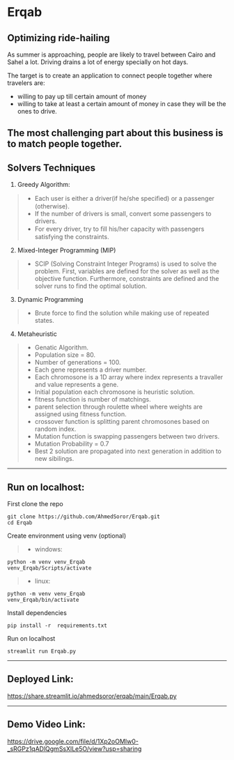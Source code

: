 # Erqab
## Optimizing ride-hailing

As summer is approaching, people are likely to travel between Cairo and Sahel a lot. Driving drains a lot of energy specially on hot days.  

The target is to create an application to connect people together where travelers are:
- willing to pay up till certain amount of money
- willing to take at least a certain amount of money in case they will be the ones to drive.

The most challenging part about this business is to match people together.
---
## Solvers Techniques
1. Greedy Algorithm:
>- Each user is either a driver(if he/she speciﬁed) or a passenger (otherwise).
>- If the number of drivers is small, convert some passengers to drivers.
>- For every driver, try to ﬁll his/her capacity with passengers satisfying the constraints.
2. Mixed-Integer Programming (MIP)
> - SCIP (Solving Constraint Integer Programs) is used to solve the problem. First, variables are defined for the solver as well as the objective function. Furthermore, constraints are defined and the solver runs to find the optimal solution.

3. Dynamic Programming
> - Brute force to find the solution while making use of repeated states.
4. Metaheuristic
> - Genatic Algorithm.
> - Population size = 80.
> - Number of generations = 100.
> - Each gene represents a driver number.
> - Each chromosone is a 1D array where index represents a travaller and value represents a gene.
> - Initial population each chromosone is heuristic solution.
> - fitness function is number of matchings.
> - parent selection through roulette wheel where weights are assigned using fitness function.
> - crossover function is splitting parent chromosones based on random index.
> - Mutation function is swapping passengers between two drivers.
> - Mutation Probability = 0.7
> - Best 2 solution are propagated into next generation in addition to new sibilings.

---
## Run on localhost:

First clone the repo
```
git clone https://github.com/AhmedSoror/Erqab.git
cd Erqab
```
Create environment using venv (optional)
>- windows:
```
python -m venv venv_Erqab
venv_Erqab/Scripts/activate
```
>- linux:
```
python -m venv venv_Erqab
venv_Erqab/bin/activate
```
Install dependencies
```
pip install -r  requirements.txt
```
Run on localhost
```
streamlit run Erqab.py
```


---
## Deployed Link:
https://share.streamlit.io/ahmedsoror/erqab/main/Erqab.py

---
## Demo Video Link:
https://drive.google.com/file/d/1Xp2oOMIw0-_sRGPz1qADlQgmSsXlLe5O/view?usp=sharing
